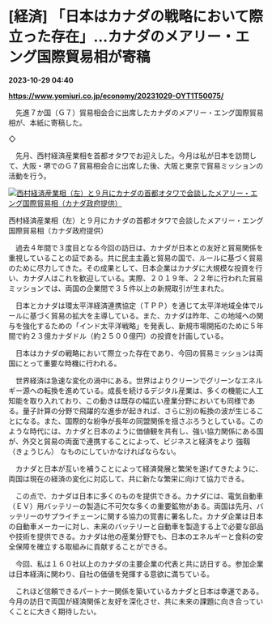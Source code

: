 # [経済] 「日本はカナダの戦略において際立った存在」…カナダのメアリー・エング国際貿易相が寄稿

**2023-10-29 04:40**

**https://www.yomiuri.co.jp/economy/20231029-OYT1T50075/**

　先進７か国（Ｇ７）貿易相会合に出席したカナダのメアリー・エング国際貿易相が、本紙に寄稿した。

◇

　先月、西村経済産業相を首都オタワでお迎えした。今月は私が日本を訪問して、大阪・堺でのＧ７貿易相会合に出席した後、大阪と東京で貿易ミッションの活動を行う。

[![西村経済産業相（左）と９月にカナダの首都オタワで会談したメアリー・エング国際貿易相（カナダ政府提供）](https://www.yomiuri.co.jp/media/2023/10/20231029-OYT1I50048-1.jpg)](https://www.yomiuri.co.jp/pluralphoto/20231029-OYT1I50048/)

西村経済産業相（左）と９月にカナダの首都オタワで会談したメアリー・エング国際貿易相（カナダ政府提供）

　過去４年間で３度目となる今回の訪日は、カナダが日本との友好と貿易関係を重視していることの証である。共に民主主義と貿易の国で、ルールに基づく貿易のために尽力してきた。その成果として、日本企業はカナダに大規模な投資を行い、カナダ人はこれを歓迎している。実際、２０１９年、２２年に行われた貿易ミッションでは、両国の企業間で３５件以上の新規取引が生まれた。

　日本とカナダは環太平洋経済連携協定（ＴＰＰ）を通じて太平洋地域全体でルールに基づく貿易の拡大を主導している。また、カナダは昨年、この地域への関与を強化するための「インド太平洋戦略」を発表し、新規市場開拓のために５年間で約２３億カナダドル（約２５００億円）の投資を計画している。

　日本はカナダの戦略において際立った存在であり、今回の貿易ミッションは両国にとって重要な時機に行われる。

　世界経済は急速な変化の渦中にある。世界はよりクリーンでグリーンなエネルギー源への転換を進めている。成長を続けるデジタル産業は、多くの機能に人工知能を取り入れており、この動きは既存の幅広い産業分野においても同様である。量子計算の分野で飛躍的な進歩が起きれば、さらに別の転換の波が生じることになる。また、国際的な紛争が長年の同盟関係を揺さぶろうとしている。このような時代には、カナダと日本のように価値観を共有し、強い協力関係にある国が、外交と貿易の両面で連携することによって、ビジネスと経済をより 強靱（きょうじん） なものにしていかなければならない。

　カナダと日本が互いを補うことによって経済発展と繁栄を遂げてきたように、両国は現在の経済の変化に対応して、共に新たな繁栄に向けて協力できる。

　この点で、カナダは日本に多くのものを提供できる。カナダには、電気自動車（ＥＶ）用バッテリーの製造に不可欠な多くの重要鉱物がある。両国は先月、バッテリーのサプライチェーンに関する協力の覚書に署名した。カナダ企業は日本の自動車メーカーに対し、未来のバッテリーと自動車を製造する上で必要な部品や技術を提供できる。カナダは他の産業分野でも、日本のエネルギーと食料の安全保障を確立する取組みに貢献することができる。

　今回、私は１６０社以上のカナダの主要企業の代表と共に訪日する。参加企業は日本経済に関わり、自社の価値を発揮する意欲に満ちている。

　これほど信頼できるパートナー関係を築いているカナダと日本は幸運である。今月の訪日で両国が経済関係と友好を深化させ、共に未来の課題に向き合っていくことに大きく期待したい。